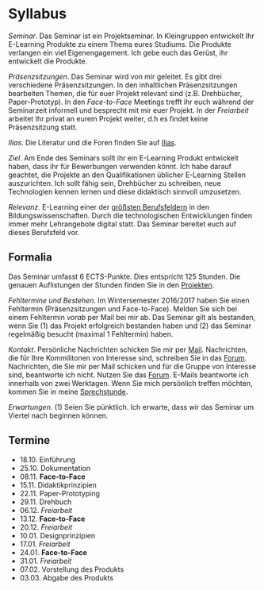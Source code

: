 # Syllabus

*Seminar*. Das Seminar ist ein Projektseminar. In Kleingruppen entwickelt Ihr E-Learning Produkte zu einem Thema eures Studiums. Die Produkte verlangen ein viel Eigenengagement. Ich gebe euch das Gerüst, ihr entwickelt die Produkte. 

*Präsenzsitzungen*. Das Seminar wird von mir geleitet. Es gibt drei verschiedene Präsenzsitzungen. In den inhaltlichen Präsenzsitzungen bearbeiten Themen, die für euer Projekt relevant sind (z.B. Drehbücher, Paper-Prototyp). In den *Face-to-Face* Meetings trefft ihr euch während der Seminarzeit informell und besprecht mit mir euer Projekt. In der *Freiarbeit* arbeitet Ihr privat an eurem Projekt weiter, d.h es findet keine Präsenzsitzung statt.

*Ilias*. Die Literatur und die Foren finden Sie auf [Ilias](https://ilias.uni-freiburg.de/goto.php?target=crs_635755&client_id=unifreiburg).

*Ziel*. Am Ende des Seminars sollt ihr ein E-Learning Produkt entwickelt haben, dass ihr für Bewerbungen verwenden könnt. Ich habe darauf geachtet, die Projekte an den Qualifikationen üblicher E-Learning Stellen auszurichten. Ich sollt fähig sein, Drehbücher zu schreiben, neue Technologien kennen lernen und diese didaktisch sinnvoll umzusetzen.

*Relevanz*. E-Learning einer der [größsten Berufsfeldern](http://www.forbes.com/sites/tjmccue/2014/08/27/online-learning-industry-poised-for-107-billion-in-2015/#55fbef1466bc) in den Bildungswissenschaften. Durch die technologischen Entwicklungen finden immer mehr Lehrangebote digital statt. Das Seminar bereitet euch auf dieses Berufsfeld vor.


## Formalia

Das Seminar umfasst 6 ECTS-Punkte. Dies entspricht 125 Stunden. Die genauen Auflistungen der Stunden finden Sie in den [Projekten](Projekte).

*Fehltermine und Bestehen*. Im Wintersemester 2016/2017 haben Sie einen Fehltermin (Präsenzsitzungen und Face-to-Face). Melden Sie sich bei einem Fehltermin *vorab* per Mail bei mir ab. Das Seminar gilt als bestanden, wenn Sie (1) das Projekt erfolgreich bestanden haben und (2) das Seminar regelmäßig besucht (maximal 1 Fehltermin) haben.

*Kontakt*. Persönliche Nachrichten schicken Sie mir per [Mail](http://www.ezw.uni-freiburg.de/mitarbeiter/mitarbeiter/burkhart/burkhart). Nachrichten, die für Ihre Kommilitonen von Interesse sind, schreiben Sie in das [Forum](https://ilias.uni-freiburg.de/goto.php?target=frm_634604&client_id=unifreiburg). Nachrichten, die Sie mir per Mail schicken und für die Gruppe von Interesse sind, beantworte ich nicht. Nutzen Sie das [Forum](https://ilias.uni-freiburg.de/goto.php?target=frm_634604&client_id=unifreiburg). E-Mails beantworte ich innerhalb von zwei Werktagen. Wenn Sie mich persönlich treffen möchten, kommen Sie in meine [Sprechstunde](http://www.ezw.uni-freiburg.de/mitarbeiter/mitarbeiter/burkhart/burkhart).

*Erwartungen*. (1) Seien Sie pünktlich. Ich erwarte, dass wir das Seminar um Viertel nach beginnen können.


## Termine

* 18.10. Einführung
* 25.10. Dokumentation
* 08.11. **Face-to-Face**
* 15.11. Didaktikprinzipien
* 22.11. Paper-Prototyping
* 29.11. Drehbuch
* 06.12. *Freiarbeit*
* 13.12. **Face-to-Face**
* 20.12. *Freiarbeit*
* 10.01. Designprinzipien
* 17.01. *Freiarbeit*
* 24.01. **Face-to-Face**
* 31.01. *Freiarbeit*
* 07.02. Vorstellung des Produkts
* 03.03. Abgabe des Produkts